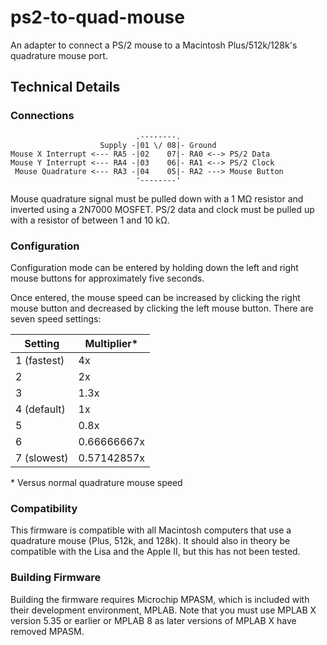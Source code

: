 # ps2-to-quad-mouse

An adapter to connect a PS/2 mouse to a Macintosh Plus/512k/128k's quadrature mouse port.


## Technical Details

### Connections

```
                            .--------.
                    Supply -|01 \/ 08|- Ground
Mouse X Interrupt <--- RA5 -|02    07|- RA0 <--> PS/2 Data
Mouse Y Interrupt <--- RA4 -|03    06|- RA1 <--> PS/2 Clock
 Mouse Quadrature <--- RA3 -|04    05|- RA2 ---> Mouse Button
                            '--------'
```

Mouse quadrature signal must be pulled down with a 1 MΩ resistor and inverted using a 2N7000 MOSFET.  PS/2 data and clock must be pulled up with a resistor of between 1 and 10 kΩ.


### Configuration

Configuration mode can be entered by holding down the left and right mouse buttons for approximately five seconds.

Once entered, the mouse speed can be increased by clicking the right mouse button and decreased by clicking the left mouse button.  There are seven speed settings:

| Setting     | Multiplier* |
| ----------- | ----------- |
| 1 (fastest) | 4x          |
| 2           | 2x          |
| 3           | 1.3x        |
| 4 (default) | 1x          |
| 5           | 0.8x        |
| 6           | 0.66666667x |
| 7 (slowest) | 0.57142857x |

\* Versus normal quadrature mouse speed


### Compatibility

This firmware is compatible with all Macintosh computers that use a quadrature mouse (Plus, 512k, and 128k).  It should also in theory be compatible with the Lisa and the Apple II, but this has not been tested.


### Building Firmware

Building the firmware requires Microchip MPASM, which is included with their development environment, MPLAB. Note that you must use MPLAB X version 5.35 or earlier or MPLAB 8 as later versions of MPLAB X have removed MPASM.
